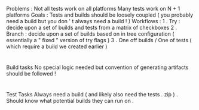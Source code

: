 Problems
:
Not
all
tests
work
on
all
platforms
Many
tests
work
on
N
+
1
platforms
Goals
:
Tests
and
builds
should
be
loosely
coupled
(
you
probably
need
a
build
but
you
don
'
t
always
need
a
build
!
)
Workflows
:
1
.
Try
:
decide
upon
a
set
of
builds
and
tests
from
a
matrix
of
checkboxes
2
.
Branch
:
decide
upon
a
set
of
builds
based
on
in
tree
configuration
(
essentially
a
"
fixed
"
version
of
try
flags
)
3
.
One
off
builds
/
One
of
tests
(
which
require
a
build
we
created
earlier
)
#
#
Build
tasks
No
special
logic
needed
but
convention
of
generating
artifacts
should
be
followed
!
#
#
Test
Tasks
Always
need
a
build
(
and
likely
also
need
the
tests
.
zip
)
.
Should
know
what
potential
builds
they
can
run
on
.

